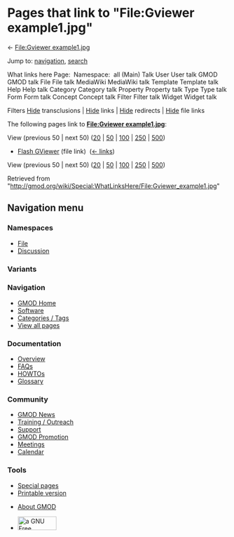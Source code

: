 <div id="mw-page-base" class="noprint">

</div>

<div id="mw-head-base" class="noprint">

</div>

<div id="content" class="mw-body" role="main">

<span id="top"></span>

<div id="mw-js-message" style="display:none;">

</div>



# <span dir="auto">Pages that link to "File:Gviewer example1.jpg"</span>

<div id="bodyContent">

<div id="contentSub">

← [File:Gviewer
example1.jpg](/wiki/File:Gviewer_example1.jpg "File:Gviewer example1.jpg")

</div>

<div id="jump-to-nav" class="mw-jump">

Jump to: [navigation](#mw-navigation), [search](#p-search)

</div>

<div id="mw-content-text">

What links here Page:  Namespace:  all (Main) Talk User User talk GMOD
GMOD talk File File talk MediaWiki MediaWiki talk Template Template talk
Help Help talk Category Category talk Property Property talk Type Type
talk Form Form talk Concept Concept talk Filter Filter talk Widget
Widget talk

Filters
[Hide](/mediawiki/index.php?title=Special:WhatLinksHere/File:Gviewer_example1.jpg&hidetrans=1 "Special:WhatLinksHere/File:Gviewer example1.jpg")
transclusions \|
[Hide](/mediawiki/index.php?title=Special:WhatLinksHere/File:Gviewer_example1.jpg&hidelinks=1 "Special:WhatLinksHere/File:Gviewer example1.jpg")
links \|
[Hide](/mediawiki/index.php?title=Special:WhatLinksHere/File:Gviewer_example1.jpg&hideredirs=1 "Special:WhatLinksHere/File:Gviewer example1.jpg")
redirects \|
[Hide](/mediawiki/index.php?title=Special:WhatLinksHere/File:Gviewer_example1.jpg&hideimages=1 "Special:WhatLinksHere/File:Gviewer example1.jpg")
file links

The following pages link to **[File:Gviewer
example1.jpg](/wiki/File:Gviewer_example1.jpg "File:Gviewer example1.jpg")**:

View (previous 50 \| next 50)
([20](/mediawiki/index.php?title=Special:WhatLinksHere/File:Gviewer_example1.jpg&limit=20 "Special:WhatLinksHere/File:Gviewer example1.jpg")
\|
[50](/mediawiki/index.php?title=Special:WhatLinksHere/File:Gviewer_example1.jpg&limit=50 "Special:WhatLinksHere/File:Gviewer example1.jpg")
\|
[100](/mediawiki/index.php?title=Special:WhatLinksHere/File:Gviewer_example1.jpg&limit=100 "Special:WhatLinksHere/File:Gviewer example1.jpg")
\|
[250](/mediawiki/index.php?title=Special:WhatLinksHere/File:Gviewer_example1.jpg&limit=250 "Special:WhatLinksHere/File:Gviewer example1.jpg")
\|
[500](/mediawiki/index.php?title=Special:WhatLinksHere/File:Gviewer_example1.jpg&limit=500 "Special:WhatLinksHere/File:Gviewer example1.jpg"))

- [Flash GViewer](/wiki/Flash_GViewer "Flash GViewer") (file link) ‎
  <span class="mw-whatlinkshere-tools">([←
  links](/mediawiki/index.php?title=Special:WhatLinksHere&target=Flash+GViewer "Special:WhatLinksHere"))</span>

View (previous 50 \| next 50)
([20](/mediawiki/index.php?title=Special:WhatLinksHere/File:Gviewer_example1.jpg&limit=20 "Special:WhatLinksHere/File:Gviewer example1.jpg")
\|
[50](/mediawiki/index.php?title=Special:WhatLinksHere/File:Gviewer_example1.jpg&limit=50 "Special:WhatLinksHere/File:Gviewer example1.jpg")
\|
[100](/mediawiki/index.php?title=Special:WhatLinksHere/File:Gviewer_example1.jpg&limit=100 "Special:WhatLinksHere/File:Gviewer example1.jpg")
\|
[250](/mediawiki/index.php?title=Special:WhatLinksHere/File:Gviewer_example1.jpg&limit=250 "Special:WhatLinksHere/File:Gviewer example1.jpg")
\|
[500](/mediawiki/index.php?title=Special:WhatLinksHere/File:Gviewer_example1.jpg&limit=500 "Special:WhatLinksHere/File:Gviewer example1.jpg"))

</div>

<div class="printfooter">

Retrieved from
"<http://gmod.org/wiki/Special:WhatLinksHere/File:Gviewer_example1.jpg>"

</div>

<div id="catlinks" class="catlinks catlinks-allhidden">

</div>

<div class="visualClear">

</div>

</div>

</div>

<div id="mw-navigation">

## Navigation menu

<div id="mw-head">



<div id="left-navigation">

<div id="p-namespaces" class="vectorTabs" role="navigation"
aria-labelledby="p-namespaces-label">

### Namespaces

- <span id="ca-nstab-image"><a href="/wiki/File:Gviewer_example1.jpg" accesskey="c"
  title="View the file page [c]">File</a></span>
- <span id="ca-talk"><a
  href="/mediawiki/index.php?title=File_talk:Gviewer_example1.jpg&amp;action=edit&amp;redlink=1"
  accesskey="t"
  title="Discussion about the content page [t]">Discussion</a></span>

</div>

<div id="p-variants" class="vectorMenu emptyPortlet" role="navigation"
aria-labelledby="p-variants-label">

### 

### Variants[](#)

<div class="menu">

</div>

</div>

</div>

<div id="right-navigation">





</div>



</div>

</div>

</div>

<div id="mw-panel">

<div id="p-logo" role="banner">

<a href="/wiki/Main_Page"
style="background-image: url(http://gmod.org/images/GMOD-cogs.png);"
title="Visit the main page"></a>

</div>

<div id="p-Navigation" class="portal" role="navigation"
aria-labelledby="p-Navigation-label">

### Navigation

<div class="body">

- <span id="n-GMOD-Home">[GMOD Home](/wiki/Main_Page)</span>
- <span id="n-Software">[Software](/wiki/GMOD_Components)</span>
- <span id="n-Categories-.2F-Tags">[Categories /
  Tags](/wiki/Categories)</span>
- <span id="n-View-all-pages">[View all
  pages](/wiki/Special:AllPages)</span>

</div>

</div>

<div id="p-Documentation" class="portal" role="navigation"
aria-labelledby="p-Documentation-label">

### Documentation

<div class="body">

- <span id="n-Overview">[Overview](/wiki/Overview)</span>
- <span id="n-FAQs">[FAQs](/wiki/Category:FAQ)</span>
- <span id="n-HOWTOs">[HOWTOs](/wiki/Category:HOWTO)</span>
- <span id="n-Glossary">[Glossary](/wiki/Glossary)</span>

</div>

</div>

<div id="p-Community" class="portal" role="navigation"
aria-labelledby="p-Community-label">

### Community

<div class="body">

- <span id="n-GMOD-News">[GMOD News](/wiki/GMOD_News)</span>
- <span id="n-Training-.2F-Outreach">[Training /
  Outreach](/wiki/Training_and_Outreach)</span>
- <span id="n-Support">[Support](/wiki/Support)</span>
- <span id="n-GMOD-Promotion">[GMOD
  Promotion](/wiki/GMOD_Promotion)</span>
- <span id="n-Meetings">[Meetings](/wiki/Meetings)</span>
- <span id="n-Calendar">[Calendar](/wiki/Calendar)</span>

</div>

</div>

<div id="p-tb" class="portal" role="navigation"
aria-labelledby="p-tb-label">

### Tools

<div class="body">

- <span id="t-specialpages"><a href="/wiki/Special:SpecialPages" accesskey="q"
  title="A list of all special pages [q]">Special pages</a></span>
- <span id="t-print"><a
  href="/mediawiki/index.php?title=Special:WhatLinksHere/File:Gviewer_example1.jpg&amp;printable=yes"
  rel="alternate" accesskey="p"
  title="Printable version of this page [p]">Printable version</a></span>

</div>

</div>

</div>

</div>

<div id="footer" role="contentinfo">

- <span id="footer-places-about">[About
  GMOD](/wiki/GMOD:About "GMOD:About")</span>

<!-- -->

- <span id="footer-copyrightico">[<img src="http://www.gnu.org/graphics/gfdl-logo-small.png" width="88"
  height="31" alt="a GNU Free Documentation License" />](http://www.gnu.org/licenses/fdl-1.3.html)</span>




</div>
